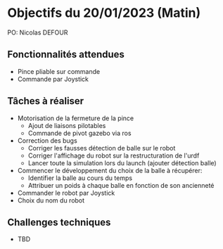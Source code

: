 # Objectifs du 20/01/2023 (Matin)

PO: Nicolas DEFOUR


## Fonctionnalités attendues

- Pince pliable sur commande
- Commande par Joystick


## Tâches à réaliser

- Motorisation de la fermeture de la pince
    - Ajout de liaisons pilotables
    - Commande de pivot gazebo via ros
- Correction des bugs
    - Corriger les fausses détection de balle sur le robot
    - Corriger l'affichage du robot sur la restructuration de l'urdf
    - Lancer toute la simulation lors du launch (ajouter détection balle)
- Commencer le développement du choix de la balle à récupérer:
    - Identifier la balle au cours du temps
    - Attribuer un poids à chaque balle en fonction de son ancienneté
- Commander le robot par Joystick
- Choix du nom du robot


## Challenges techniques

- TBD